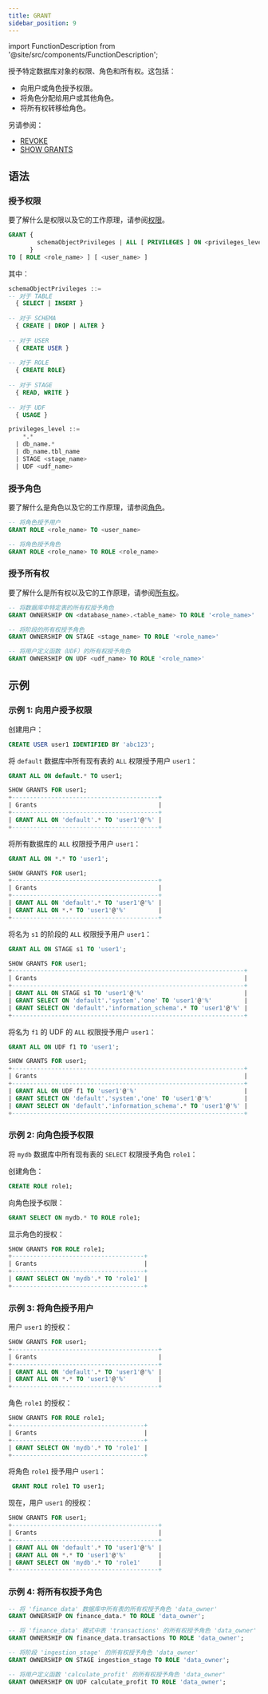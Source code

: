 ```yaml
---
title: GRANT
sidebar_position: 9
---
```

import FunctionDescription from '@site/src/components/FunctionDescription';

<FunctionDescription description="引入或更新: v1.2.275"/>

授予特定数据库对象的权限、角色和所有权。这包括：

- 向用户或角色授予权限。
- 将角色分配给用户或其他角色。
- 将所有权转移给角色。

另请参阅：

- [REVOKE](11-revoke.md)
- [SHOW GRANTS](22-show-grants.md)

## 语法

### 授予权限

要了解什么是权限以及它的工作原理，请参阅[权限](/guides/security/access-control/privileges)。

```sql
GRANT { 
        schemaObjectPrivileges | ALL [ PRIVILEGES ] ON <privileges_level>
      }
TO [ ROLE <role_name> ] [ <user_name> ]
```

其中：

```sql
schemaObjectPrivileges ::=
-- 对于 TABLE
  { SELECT | INSERT }
  
-- 对于 SCHEMA
  { CREATE | DROP | ALTER }
  
-- 对于 USER
  { CREATE USER }
  
-- 对于 ROLE
  { CREATE ROLE}
  
-- 对于 STAGE
  { READ, WRITE }
           
-- 对于 UDF
  { USAGE }
```

```sql
privileges_level ::=
    *.*
  | db_name.*
  | db_name.tbl_name
  | STAGE <stage_name>
  | UDF <udf_name>
```

### 授予角色

要了解什么是角色以及它的工作原理，请参阅[角色](/guides/security/access-control/roles)。

```sql
-- 将角色授予用户
GRANT ROLE <role_name> TO <user_name>

-- 将角色授予角色
GRANT ROLE <role_name> TO ROLE <role_name>
```

### 授予所有权

要了解什么是所有权以及它的工作原理，请参阅[所有权](/guides/security/access-control/ownership)。

```sql
-- 将数据库中特定表的所有权授予角色
GRANT OWNERSHIP ON <database_name>.<table_name> TO ROLE '<role_name>'

-- 将阶段的所有权授予角色
GRANT OWNERSHIP ON STAGE <stage_name> TO ROLE '<role_name>'

-- 将用户定义函数（UDF）的所有权授予角色
GRANT OWNERSHIP ON UDF <udf_name> TO ROLE '<role_name>'
```

## 示例

### 示例 1: 向用户授予权限

创建用户：
```sql
CREATE USER user1 IDENTIFIED BY 'abc123';
```

将 `default` 数据库中所有现有表的 `ALL` 权限授予用户 `user1`：
 
```sql
GRANT ALL ON default.* TO user1;
```

```sql
SHOW GRANTS FOR user1;
+-----------------------------------------+
| Grants                                  |
+-----------------------------------------+
| GRANT ALL ON 'default'.* TO 'user1'@'%' |
+-----------------------------------------+
```

将所有数据库的 `ALL` 权限授予用户 `user1`：

```sql
GRANT ALL ON *.* TO 'user1';
```
```sql
SHOW GRANTS FOR user1;
+-----------------------------------------+
| Grants                                  |
+-----------------------------------------+
| GRANT ALL ON 'default'.* TO 'user1'@'%' |
| GRANT ALL ON *.* TO 'user1'@'%'         |
+-----------------------------------------+
```

将名为 `s1` 的阶段的 `ALL` 权限授予用户 `user1`：

```sql
GRANT ALL ON STAGE s1 TO 'user1';
```
```sql
SHOW GRANTS FOR user1;
+-----------------------------------------------------------------+
| Grants                                                          |
+-----------------------------------------------------------------+
| GRANT ALL ON STAGE s1 TO 'user1'@'%'                            |
| GRANT SELECT ON 'default'.'system'.'one' TO 'user1'@'%'         |
| GRANT SELECT ON 'default'.'information_schema'.* TO 'user1'@'%' |
+-----------------------------------------------------------------+
```

将名为 `f1` 的 UDF 的 `ALL` 权限授予用户 `user1`：

```sql
GRANT ALL ON UDF f1 TO 'user1';
```
```sql
SHOW GRANTS FOR user1;
+-----------------------------------------------------------------+
| Grants                                                          |
+-----------------------------------------------------------------+
| GRANT ALL ON UDF f1 TO 'user1'@'%'                              |
| GRANT SELECT ON 'default'.'system'.'one' TO 'user1'@'%'         |
| GRANT SELECT ON 'default'.'information_schema'.* TO 'user1'@'%' |
+-----------------------------------------------------------------+
```

### 示例 2: 向角色授予权限

将 `mydb` 数据库中所有现有表的 `SELECT` 权限授予角色 `role1`：

创建角色：
```sql 
CREATE ROLE role1;
```

向角色授予权限：
```sql
GRANT SELECT ON mydb.* TO ROLE role1;
```

显示角色的授权：
```sql
SHOW GRANTS FOR ROLE role1;
+-------------------------------------+
| Grants                              |
+-------------------------------------+
| GRANT SELECT ON 'mydb'.* TO 'role1' |
+-------------------------------------+
```

### 示例 3: 将角色授予用户

用户 `user1` 的授权：
```sql
SHOW GRANTS FOR user1;
+-----------------------------------------+
| Grants                                  |
+-----------------------------------------+
| GRANT ALL ON 'default'.* TO 'user1'@'%' |
| GRANT ALL ON *.* TO 'user1'@'%'         |
+-----------------------------------------+
```

角色 `role1` 的授权：
```sql
SHOW GRANTS FOR ROLE role1;
+-------------------------------------+
| Grants                              |
+-------------------------------------+
| GRANT SELECT ON 'mydb'.* TO 'role1' |
+-------------------------------------+
```

将角色 `role1` 授予用户 `user1`：
```sql
 GRANT ROLE role1 TO user1;
```

现在，用户 `user1` 的授权：
```sql
SHOW GRANTS FOR user1;
+-----------------------------------------+
| Grants                                  |
+-----------------------------------------+
| GRANT ALL ON 'default'.* TO 'user1'@'%' |
| GRANT ALL ON *.* TO 'user1'@'%'         |
| GRANT SELECT ON 'mydb'.* TO 'role1'     |
+-----------------------------------------+
```

### 示例 4: 将所有权授予角色

```sql
-- 将 'finance_data' 数据库中所有表的所有权授予角色 'data_owner'
GRANT OWNERSHIP ON finance_data.* TO ROLE 'data_owner';

-- 将 'finance_data' 模式中表 'transactions' 的所有权授予角色 'data_owner'
GRANT OWNERSHIP ON finance_data.transactions TO ROLE 'data_owner';

-- 将阶段 'ingestion_stage' 的所有权授予角色 'data_owner'
GRANT OWNERSHIP ON STAGE ingestion_stage TO ROLE 'data_owner';

-- 将用户定义函数 'calculate_profit' 的所有权授予角色 'data_owner'
GRANT OWNERSHIP ON UDF calculate_profit TO ROLE 'data_owner';
```